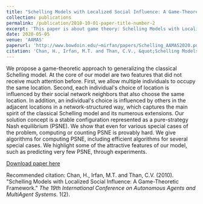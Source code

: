 ```yaml
---
title: "Schelling Models with Localized Social Influence: A Game-Theoretic Framework"
collection: publications
permalink: /publication/2010-10-01-paper-title-number-2
excerpt: 'This paper is about game theory: Schelling Models with Localized Social Influence.'
date: 2020-05-05
venue: 'AAMAS'
paperurl: 'http://www.bowdoin.edu/~mirfan/papers/Schelling_AAMAS2020.pdf'
citation: 'Chan, H., Irfan, M.T. and Than, C.V., &quot;Schelling Models with Localized Social Influence: A Game-Theoretic Framework.&quot; <i>The 19th International Conference on Autonomous Agents and MultiAgent Systems</i>. 1(2).'
---
```

We propose a game-theoretic approach to generalizing the classical Schelling model. At the core of our model are two features that did not receive much attention before. First, we allow multiple individuals to occupy the same location. Second, each individual's choice of location is influenced by their social network neighbors that also choose the same location. In addition, an individual's choice is influenced by others in the adjacent locations in a network-structured way, which captures the main spirit of the classical Schelling model and its numerous extensions. Our solution concept is a stable configuration represented as a pure-strategy Nash equilibrium (PSNE). We show that even for various special cases of the problem, computing or counting PSNE is provably hard. We give algorithms for computing PSNE, including efficient algorithms for several special cases. We highlight some of the attractive features of our model, such as predicting very few PSNE, through experiments.

[Download paper here](http://www.ifaamas.org/Proceedings/aamas2020/pdfs/p240.pdf)

Recommended citation: Chan, H., Irfan, M.T. and Than, C.V. (2010). "Schelling Models with Localized Social Influence: A Game-Theoretic Framework." <i>The 19th International Conference on Autonomous Agents and MultiAgent Systems</i>. 1(2).
